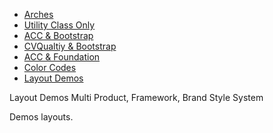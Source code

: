 <div class='layoutdemo_nav'><ul id="sitenav" class="block flex flex_column flex_row:md m-t_3 ul_none w_100" > 
        <li class="flex_auto p_1">
        <a href="/Arches/" id="home_nav" class="bg_primary c_white br_white-2 br_solid br_1 h:bg_primary-n2 br_radius p-x_4 p-y_3 block">Arches</a>
        </li>
        <li class="flex_auto p_1">
        <a href="/Arches/uconly_acc/" id="noframework_nav" class="bg_primary c_white br_white-2 br_solid br_1 h:bg_primary-n2 br_radius p-x_4 p-y_3 block">Utility Class Only</a>
        </li>
        <li class="flex_auto p_1">
        <a href="/Arches/boot_acc/" id="accboot_nav" class="bg_primary c_white br_white-2 br_solid br_1 h:bg_primary-n2 br_radius p-x_4 p-y_3 block">ACC &amp; Bootstrap</a>
        </li>
        <li class="flex_auto p_1">
        <a href="/Arches/boot_cvquality/" id="cvqualityboot_nav" class="bg_primary c_white br_white-2 br_solid br_1 h:bg_primary-n2 br_radius p-x_4 p-y_3 block">CVQualtiy &amp;
        Bootstrap</a>
        </li>
        <li class="flex_auto p_1">
        <a href="/Arches/zurb_acc/" id="accfoundation_nav" class="bg_primary c_white br_white-2 br_solid br_1 h:bg_primary-n2 br_radius p-x_4 p-y_3 block">ACC & Foundation</a>
        </li>
        <li class="flex_auto p_1">
        <a href="/Arches/color_codes/" id="colorCodes" class="bg_primary c_white br_white-2 br_solid br_1 h:bg_primary-n2 br_radius p-x_4 p-y_3 block">Color Codes</a>
        </li>
        <li class="flex_auto p_1">
        <a href="/Arches/layout_demos/" id="colorCodes" class="bg_primary c_white br_white-2 br_solid br_1 h:bg_primary-n2 br_radius p-x_4 p-y_3 block">Layout Demos</a>
        </li>
</ul>

<div class="br_1 br_round br_solid br_white-7 p_5 relative shadow_3 m-x_3">
	<div class="absolute t_0 r_0 l_0 b_0 opacity_7 z_0 br_round bg_center bg_cover" style="background-image:url('../img/triangletexture/pinktriangles.PNG')"></div>
		<div class="c_black font_11:lg font_6 font_8:md font_ui lh_1 m-y_4">Layout Demos
			<span class="block font_1 m-y_2 font_bold opacity_7">Multi Product, Framework, Brand Style System</span>
		</div>
	<p class="c_black m-y_3 max-w_5 lh_3">Demos layouts.</p>
</div>





</div>
